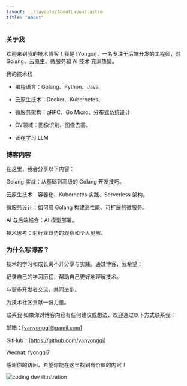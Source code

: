 ```yaml
---
layout: ../layouts/AboutLayout.astro
title: "About"
---
```


### 关于我
欢迎来到我的技术博客！我是 [Yongqi]，一名专注于后端开发的工程师，对 Golang、云原生、微服务和 AI 技术 充满热情。

我的技术栈
- 编程语言：Golang、Python、Java

- 云原生技术：Docker、Kubernetes、

- 微服务架构：gRPC、Go Micro、分布式系统设计

- CV领域：图像识别、图像去雾、
- 正在学习 LLM

### 博客内容
在这里，我会分享以下内容：

Golang 实战：从基础到高级的 Golang 开发技巧。

云原生技术：容器化、Kubernetes 实践、Serverless 架构。

微服务设计：如何用 Golang 构建高性能、可扩展的微服务。

AI 与后端结合：AI 模型部署。

技术思考：对行业趋势的观察和个人见解。

### 为什么写博客？
技术的学习和成长离不开分享与实践。通过博客，我希望：

记录自己的学习历程，帮助自己更好地理解技术。

与更多开发者交流，共同进步。

为技术社区贡献一份力量。

联系我
如果你对博客内容有任何建议或想法，欢迎通过以下方式联系我：

邮箱：[vanyongqi@gamil.com]

GitHub：[https://github.com/vanyongqi]

Wechat: fyongqi7

感谢你的访问，希望你能在这里找到有价值的内容！
<div>
  <img src="/assets/dev.svg" class="sm:w-1/2 mx-auto" alt="coding dev illustration">
</div>


